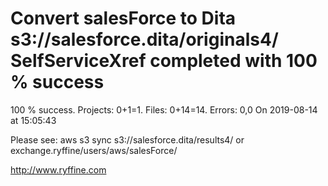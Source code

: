 # Convert salesForce to Dita s3://salesforce.dita/originals4/ SelfServiceXref completed with 100 % success

100 % success. Projects: 0+1=1.  Files: 0+14=14. Errors: 0,0  On 2019-08-14 at 15:05:43



Please see: aws s3 sync s3://salesforce.dita/results4/ or exchange.ryffine/users/aws/salesForce/

http://www.ryffine.com
